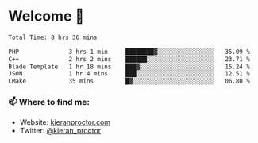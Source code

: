 # Welcome 🦘

<!--START_SECTION:waka-->

```txt
Total Time: 8 hrs 36 mins

PHP              3 hrs 1 min     ████████▓░░░░░░░░░░░░░░░░   35.09 %
C++              2 hrs 2 mins    ██████░░░░░░░░░░░░░░░░░░░   23.71 %
Blade Template   1 hr 18 mins    ███▓░░░░░░░░░░░░░░░░░░░░░   15.24 %
JSON             1 hr 4 mins     ███░░░░░░░░░░░░░░░░░░░░░░   12.51 %
CMake            35 mins         █▓░░░░░░░░░░░░░░░░░░░░░░░   06.80 %
```

<!--END_SECTION:waka-->

### 📫 Where to find me:

-   Website: [kieranproctor.com](https://kieranproctor.com/)
-   Twitter: [@kieran_proctor](https://twitter.com/kieran_proctor)
